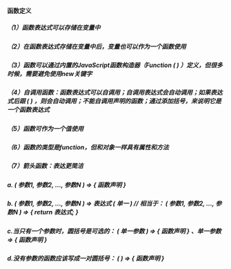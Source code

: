 #### 函数定义

##### （1）函数表达式可以存储在变量中

##### （2）在函数表达式存储在变量中后，变量也可以作为一个函数使用

##### （3）函数可以通过内置的JavaScript函数构造器（Function ( ) ）定义，但很多时候，需要避免使用new关键字

##### （4）自调用函数：函数表达式可以自调用；自调用表达式会自动调用；如果表达式后跟 ( ) ，则会自动调用；不能自调用声明的函数；通过添加括号，来说明它是一个函数表达式

##### （5）函数可作为一个值使用

##### （6）函数的类型是function，但和对象一样具有属性和方法

##### （7）箭头函数：表达更简洁

##### a. ( 参数1, 参数2, …, 参数N )  => { 函数声明 } 

##### b. ( 参数1, 参数2, …, 参数N )  => 表达式 ( 单一 )  // 相当于： ( 参数1, 参数2, …, 参数N )  => { return 表达式; } 

##### c.当只有一个参数时，圆括号是可选的： ( 单一参数 )  =>  { 函数声明 } 、单一参数 =>  { 函数声明 } 

##### d.没有参数的函数应该写成一对圆括号： ( )  =>  { 函数声明 } 